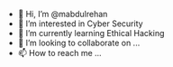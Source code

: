 - 👋 Hi, I’m @mabdulrehan
- 👀 I’m interested in Cyber Security
- 🌱 I’m currently learning Ethical Hacking
- 💞️ I’m looking to collaborate on ...
- 📫 How to reach me ...

<!---
mabdulrehan/mabdulrehan is a ✨ special ✨ repository because its `README.md` (this file) appears on your GitHub profile.
You can click the Preview link to take a look at your changes.
--->
